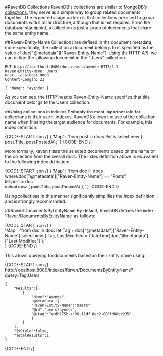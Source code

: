 ﻿#RavenDB Collections
RavenDB's collections are similar to [MongoDB's collections](http://www.mongodb.org/display/DOCS/Collections), they serve as a simple way to group related documents together. The expected usage pattern is that collections are used to group documents with similar structure, although that is not required. From the database standpoint, a collection is just a group of documents that share the same entity name.

##Raven-Entity-Name
Collections are defined in the document metadata, more specifically, the collection a document belongs to is specified as the value of doc["@metadata"]["Raven-Entity-Name"]. Using the HTTP API, we can define the following document in the "Users" collection.

    PUT http://localhost:8080/docs/users/ayende HTTP/1.1  
    Raven-Entity-Name: Users  
    Host: localhost:8080  
    Content-Length: 23
    
    { "Name": "Ayende" }

As you can see, the HTTP header Raven-Entity-Name specifies that this document belongs to the Users collection.

##Using collections in indexes
Probably the most important role for collections is their use in indexes. RavenDB allows the use of the collection name when filtering the target audience for documents.
For example, this index definition:

{CODE-START:json /}
	{
		'Map' : 'from post in docs.Posts select new { post.Title, post.PostedAt};'
	}
{CODE-END /}
    

More formally, Raven filters the selected documents based on the name of the collection from the overall docs.
The index definition above is equivalent to the following index definition:

{CODE-START:json /}
	{
		'Map' : 'from doc in docs  
				where doc["@metadata"]["Raven-Entity-Name"] == "Posts"  
				let post = doc  
				select new { post.Title, post.PostedAt };'
	}
{CODE-END /}

Using collections in this manner significantly simplifies the index definition and is strongly recommended.

##Raven/DocumentsByEntityName
By default, RavenDB defines the index 'Raven/DocumentsByEntityName' as follows:

{CODE-START:json /}
	{  
		'Map' : 'from doc in docs 
					let Tag = doc["@metadata"]["Raven-Entity-Name"]
					select new { Tag, LastModified = (DateTime)doc["@metadata"]["Last-Modified"] };'  
	}
{CODE-END /}

This allows querying for documents based on their entity name using:

{CODE-START:json /}
	http://localhost:8080/indexes/Raven/DocumentsByEntityName?query=Tag:Users

	{
		"Results":[ 
			{
				"Name":"Ayende",
				"@metadata":{
				"Raven-Entity-Name":"Users",
				"@id":"users/ayende",
				"@etag":"ecdb775b-4c96-11df-8ec2-001fd08ec235"
				}
			}
		],  
		"IsStale":false,  
		"TotalResults":1  
	}
{CODE-END /}
